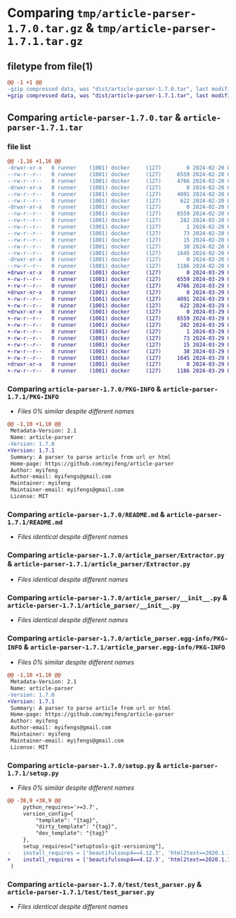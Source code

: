 # Comparing `tmp/article-parser-1.7.0.tar.gz` & `tmp/article-parser-1.7.1.tar.gz`

## filetype from file(1)

```diff
@@ -1 +1 @@
-gzip compressed data, was "dist/article-parser-1.7.0.tar", last modified: Tue Feb 20 02:51:00 2024, max compression
+gzip compressed data, was "dist/article-parser-1.7.1.tar", last modified: Fri Mar 29 08:05:09 2024, max compression
```

## Comparing `article-parser-1.7.0.tar` & `article-parser-1.7.1.tar`

### file list

```diff
@@ -1,16 +1,16 @@
-drwxr-xr-x   0 runner    (1001) docker     (127)        0 2024-02-20 02:51:00.000000 article-parser-1.7.0/
--rw-r--r--   0 runner    (1001) docker     (127)     6559 2024-02-20 02:51:00.000000 article-parser-1.7.0/PKG-INFO
--rw-r--r--   0 runner    (1001) docker     (127)     4766 2024-02-20 02:50:44.000000 article-parser-1.7.0/README.md
-drwxr-xr-x   0 runner    (1001) docker     (127)        0 2024-02-20 02:51:00.000000 article-parser-1.7.0/article_parser/
--rw-r--r--   0 runner    (1001) docker     (127)     4091 2024-02-20 02:50:44.000000 article-parser-1.7.0/article_parser/Extractor.py
--rw-r--r--   0 runner    (1001) docker     (127)      622 2024-02-20 02:50:44.000000 article-parser-1.7.0/article_parser/__init__.py
-drwxr-xr-x   0 runner    (1001) docker     (127)        0 2024-02-20 02:51:00.000000 article-parser-1.7.0/article_parser.egg-info/
--rw-r--r--   0 runner    (1001) docker     (127)     6559 2024-02-20 02:51:00.000000 article-parser-1.7.0/article_parser.egg-info/PKG-INFO
--rw-r--r--   0 runner    (1001) docker     (127)      282 2024-02-20 02:51:00.000000 article-parser-1.7.0/article_parser.egg-info/SOURCES.txt
--rw-r--r--   0 runner    (1001) docker     (127)        1 2024-02-20 02:51:00.000000 article-parser-1.7.0/article_parser.egg-info/dependency_links.txt
--rw-r--r--   0 runner    (1001) docker     (127)       73 2024-02-20 02:51:00.000000 article-parser-1.7.0/article_parser.egg-info/requires.txt
--rw-r--r--   0 runner    (1001) docker     (127)       15 2024-02-20 02:51:00.000000 article-parser-1.7.0/article_parser.egg-info/top_level.txt
--rw-r--r--   0 runner    (1001) docker     (127)       38 2024-02-20 02:51:00.000000 article-parser-1.7.0/setup.cfg
--rw-r--r--   0 runner    (1001) docker     (127)     1645 2024-02-20 02:50:44.000000 article-parser-1.7.0/setup.py
-drwxr-xr-x   0 runner    (1001) docker     (127)        0 2024-02-20 02:51:00.000000 article-parser-1.7.0/test/
--rw-r--r--   0 runner    (1001) docker     (127)     1186 2024-02-20 02:50:44.000000 article-parser-1.7.0/test/test_parser.py
+drwxr-xr-x   0 runner    (1001) docker     (127)        0 2024-03-29 08:05:09.000000 article-parser-1.7.1/
+-rw-r--r--   0 runner    (1001) docker     (127)     6559 2024-03-29 08:05:09.000000 article-parser-1.7.1/PKG-INFO
+-rw-r--r--   0 runner    (1001) docker     (127)     4766 2024-03-29 08:04:50.000000 article-parser-1.7.1/README.md
+drwxr-xr-x   0 runner    (1001) docker     (127)        0 2024-03-29 08:05:09.000000 article-parser-1.7.1/article_parser/
+-rw-r--r--   0 runner    (1001) docker     (127)     4091 2024-03-29 08:04:50.000000 article-parser-1.7.1/article_parser/Extractor.py
+-rw-r--r--   0 runner    (1001) docker     (127)      622 2024-03-29 08:04:50.000000 article-parser-1.7.1/article_parser/__init__.py
+drwxr-xr-x   0 runner    (1001) docker     (127)        0 2024-03-29 08:05:09.000000 article-parser-1.7.1/article_parser.egg-info/
+-rw-r--r--   0 runner    (1001) docker     (127)     6559 2024-03-29 08:05:09.000000 article-parser-1.7.1/article_parser.egg-info/PKG-INFO
+-rw-r--r--   0 runner    (1001) docker     (127)      282 2024-03-29 08:05:09.000000 article-parser-1.7.1/article_parser.egg-info/SOURCES.txt
+-rw-r--r--   0 runner    (1001) docker     (127)        1 2024-03-29 08:05:09.000000 article-parser-1.7.1/article_parser.egg-info/dependency_links.txt
+-rw-r--r--   0 runner    (1001) docker     (127)       73 2024-03-29 08:05:09.000000 article-parser-1.7.1/article_parser.egg-info/requires.txt
+-rw-r--r--   0 runner    (1001) docker     (127)       15 2024-03-29 08:05:09.000000 article-parser-1.7.1/article_parser.egg-info/top_level.txt
+-rw-r--r--   0 runner    (1001) docker     (127)       38 2024-03-29 08:05:09.000000 article-parser-1.7.1/setup.cfg
+-rw-r--r--   0 runner    (1001) docker     (127)     1645 2024-03-29 08:04:50.000000 article-parser-1.7.1/setup.py
+drwxr-xr-x   0 runner    (1001) docker     (127)        0 2024-03-29 08:05:09.000000 article-parser-1.7.1/test/
+-rw-r--r--   0 runner    (1001) docker     (127)     1186 2024-03-29 08:04:50.000000 article-parser-1.7.1/test/test_parser.py
```

### Comparing `article-parser-1.7.0/PKG-INFO` & `article-parser-1.7.1/PKG-INFO`

 * *Files 0% similar despite different names*

```diff
@@ -1,10 +1,10 @@
 Metadata-Version: 2.1
 Name: article-parser
-Version: 1.7.0
+Version: 1.7.1
 Summary: A parser to parse article from url or html
 Home-page: https://github.com/myifeng/article-parser
 Author: myifeng
 Author-email: myifengs@gmail.com
 Maintainer: myifeng
 Maintainer-email: myifengs@gmail.com
 License: MIT
```

### Comparing `article-parser-1.7.0/README.md` & `article-parser-1.7.1/README.md`

 * *Files identical despite different names*

### Comparing `article-parser-1.7.0/article_parser/Extractor.py` & `article-parser-1.7.1/article_parser/Extractor.py`

 * *Files identical despite different names*

### Comparing `article-parser-1.7.0/article_parser/__init__.py` & `article-parser-1.7.1/article_parser/__init__.py`

 * *Files identical despite different names*

### Comparing `article-parser-1.7.0/article_parser.egg-info/PKG-INFO` & `article-parser-1.7.1/article_parser.egg-info/PKG-INFO`

 * *Files 0% similar despite different names*

```diff
@@ -1,10 +1,10 @@
 Metadata-Version: 2.1
 Name: article-parser
-Version: 1.7.0
+Version: 1.7.1
 Summary: A parser to parse article from url or html
 Home-page: https://github.com/myifeng/article-parser
 Author: myifeng
 Author-email: myifengs@gmail.com
 Maintainer: myifeng
 Maintainer-email: myifengs@gmail.com
 License: MIT
```

### Comparing `article-parser-1.7.0/setup.py` & `article-parser-1.7.1/setup.py`

 * *Files 0% similar despite different names*

```diff
@@ -38,9 +38,9 @@
     python_requires='>=3.7',
     version_config={
         "template": "{tag}",
         "dirty_template": "{tag}",
         "dev_template": "{tag}"
     },
     setup_requires=["setuptools-git-versioning"],
-    install_requires = ['beautifulsoup4==4.12.3', 'html2text==2020.1.16', 'requests==2.31.0', 'lxml==5.1.0']
+    install_requires = ['beautifulsoup4==4.12.3', 'html2text==2020.1.16', 'requests==2.31.0', 'lxml==5.1.1']
 )
```

### Comparing `article-parser-1.7.0/test/test_parser.py` & `article-parser-1.7.1/test/test_parser.py`

 * *Files identical despite different names*

